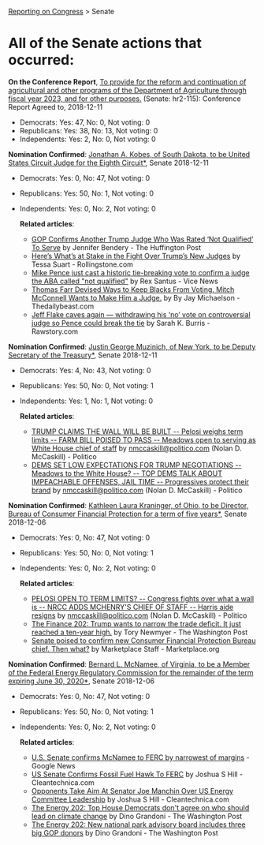 [Reporting on Congress](index.md) &gt; Senate

All of the Senate actions that occurred:
=======================================

**On the Conference Report**, [To provide for the reform and continuation of agricultural and other programs of the Department of Agriculture through fiscal year 2023, and for other purposes.](https://www.senate.gov/legislative/LIS/roll_call_lists/roll_call_vote_cfm.cfm?congress=115&session=2&vote=00259) (Senate: hr2-115): Conference Report Agreed to, 2018-12-11
* Democrats: Yes: 47, No: 0, Not voting: 0
* Republicans: Yes: 38, No: 13, Not voting: 0
* Independents: Yes: 2, No: 0, Not voting: 0

**Nomination Confirmed**: [Jonathan A. Kobes, of South Dakota, to be United States Circuit Judge for the Eighth Circuit*](https://www.senate.gov/legislative/LIS/roll_call_lists/roll_call_vote_cfm.cfm?congress=115&session=2&vote=00258), Senate 2018-12-11
* Democrats: Yes: 0, No: 47, Not voting: 0
* Republicans: Yes: 50, No: 1, Not voting: 0
* Independents: Yes: 0, No: 2, Not voting: 0

	**Related articles**:
	* [GOP Confirms Another Trump Judge Who Was Rated ‘Not Qualified’ To Serve](https://www.huffingtonpost.com/entry/republicans-confirm-trump-judge-not-qualified_us_5c0fff13e4b0ac5371797422) by Jennifer Bendery - The Huffington Post
	* [Here’s What’s at Stake in the Fight Over Trump’s New Judges](https://www.rollingstone.com/politics/politics-news/trump-judicial-appointments-759956/) by Tessa Suart - Rollingstone.com
	* [Mike Pence just cast a historic tie-breaking vote to confirm a judge the ABA called "not qualified"](https://news.vice.com/en_us/article/qvqx5x/mike-pence-just-cast-a-historic-tie-breaking-vote-to-confirm-a-judge-the-aba-called-not-qualified) by Rex Santus - Vice News
	* [Thomas Farr Devised Ways to Keep Blacks From Voting. Mitch McConnell Wants to Make Him a Judge.](https://www.thedailybeast.com/thomas-farr-devised-ways-to-keep-blacks-from-voting-mitch-mcconnell-wants-to-make-him-a-judge) by By Jay Michaelson - Thedailybeast.com
	* [Jeff Flake caves again — withdrawing his ‘no’ vote on controversial judge so Pence could break the tie](https://www.rawstory.com/2018/11/jeff-flake-caves-withdrawing-no-vote-controversial-judge-pence-break-tie/) by Sarah K. Burris - Rawstory.com

**Nomination Confirmed**: [Justin George Muzinich, of New York, to be Deputy Secretary of the Treasury*](https://www.senate.gov/legislative/LIS/roll_call_lists/roll_call_vote_cfm.cfm?congress=115&session=2&vote=00257), Senate 2018-12-11
* Democrats: Yes: 4, No: 43, Not voting: 0
* Republicans: Yes: 50, No: 0, Not voting: 1
* Independents: Yes: 1, No: 1, Not voting: 0

	**Related articles**:
	* [TRUMP CLAIMS THE WALL WILL BE BUILT -- Pelosi weighs term limits -- FARM BILL POISED TO PASS -- Meadows open to serving as White House chief of staff](https://www.politico.com/newsletters/huddle/2018/12/11/trump-claims-the-wall-will-be-built-pelosi-weighs-term-limits-farm-bill-poised-to-pass-meadows-open-to-serving-as-white-house-chief-of-staff-361083) by nmccaskill@politico.com (Nolan D. McCaskill) - Politico
	* [DEMS SET LOW EXPECTATIONS FOR TRUMP NEGOTIATIONS -- Meadows to the White House? -- TOP DEMS TALK ABOUT IMPEACHABLE OFFENSES, JAIL TIME -- Progressives protect their brand](https://www.politico.com/newsletters/huddle/2018/12/10/dems-set-low-expectations-for-trump-negotiations-meadows-to-the-white-house-top-dems-talk-about-impeachable-offenses-jail-time-progressives-protect-their-brand-359949) by nmccaskill@politico.com (Nolan D. McCaskill) - Politico

**Nomination Confirmed**: [Kathleen Laura Kraninger, of Ohio, to be Director, Bureau of Consumer Financial Protection for a term of five years*](https://www.senate.gov/legislative/LIS/roll_call_lists/roll_call_vote_cfm.cfm?congress=115&session=2&vote=00255), Senate 2018-12-06
* Democrats: Yes: 0, No: 47, Not voting: 0
* Republicans: Yes: 50, No: 0, Not voting: 1
* Independents: Yes: 0, No: 2, Not voting: 0

	**Related articles**:
	* [PELOSI OPEN TO TERM LIMITS? -- Congress fights over what a wall is -- NRCC ADDS MCHENRY'S CHIEF OF STAFF -- Harris aide resigns](https://www.politico.com/newsletters/huddle/2018/12/06/pelosi-open-to-term-limits-congress-fights-over-what-a-wall-is-nrcc-adds-mchenrys-chief-of-staff-harris-aide-resigns-358688) by nmccaskill@politico.com (Nolan D. McCaskill) - Politico
	* [The Finance 202: Trump wants to narrow the trade deficit. It just reached a ten-year high.](https://www.washingtonpost.com/news/powerpost/paloma/the-finance-202/2018/12/07/the-finance-202-trump-wants-to-narrow-the-trade-deficit-it-just-reached-a-ten-year-high/5c09931e1b326b67caba2b36/) by Tory Newmyer - The Washington Post
	* [Senate poised to confirm new Consumer Financial Protection Bureau chief. Then what?](https://www.marketplace.org/2018/12/03/your-money/senate-poised-confirm-new-consumer-financial-protection-bureau-chief-then-what) by Marketplace Staff - Marketplace.org

**Nomination Confirmed**: [Bernard L. McNamee, of Virginia, to be a Member of the Federal Energy Regulatory Commission for the remainder of the term expiring June 30, 2020*](https://www.senate.gov/legislative/LIS/roll_call_lists/roll_call_vote_cfm.cfm?congress=115&session=2&vote=00254), Senate 2018-12-06
* Democrats: Yes: 0, No: 47, Not voting: 0
* Republicans: Yes: 50, No: 0, Not voting: 1
* Independents: Yes: 0, No: 2, Not voting: 0

	**Related articles**:
	* [U.S. Senate confirms McNamee to FERC by narrowest of margins](http://feedproxy.google.com/~r/RenewableEnergyNewsRssFeed/~3/0pAXAz2rvTA/u-s-senate-confirms-mcnamee-to-ferc-by-narrowest-of-margins.html) - Google News
	* [US Senate Confirms Fossil Fuel Hawk To FERC](https://cleantechnica.com/2018/12/07/us-senate-confirms-fossil-fuel-hawk-to-ferc/) by Joshua S Hill - Cleantechnica.com
	* [Opponents Take Aim At Senator Joe Manchin Over US Energy Committee Leadership](https://cleantechnica.com/2018/12/06/opponents-take-aim-at-senator-joe-manchin-over-us-energy-committee-leadership/) by Joshua S Hill - Cleantechnica.com
	* [The Energy 202: Top House Democrats don't agree on who should lead on climate change](https://www.washingtonpost.com/news/powerpost/paloma/the-energy-202/2018/11/15/the-energy-202-top-house-democrats-don-t-agree-on-who-should-lead-on-climate-change/5becc9f91b326b392905483c/) by Dino Grandoni - The Washington Post
	* [The Energy 202: New national park advisory board includes three big GOP donors](https://www.washingtonpost.com/news/powerpost/paloma/the-energy-202/2018/12/07/the-energy-202-new-national-park-advisory-board-includes-three-big-gop-donors/5c0990891b326b67caba2b35/) by Dino Grandoni - The Washington Post

